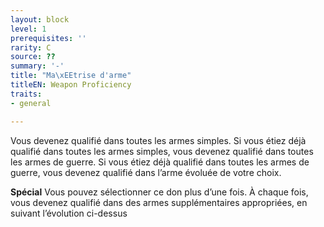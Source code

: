 ```yaml
---
layout: block
level: 1
prerequisites: ''
rarity: C
source: ??
summary: '-'
title: "Ma\xEEtrise d'arme"
titleEN: Weapon Proficiency
traits:
- general

---
```


<p>Vous devenez qualifié dans toutes les armes simples. Si vous étiez déjà qualifié dans toutes les armes simples, vous devenez qualifié dans toutes les armes de guerre. Si vous étiez déjà qualifié dans toutes les armes de guerre, vous devenez qualifié dans l’arme évoluée de votre choix.</p>
<p><strong>Spécial</strong> Vous pouvez sélectionner ce don plus d’une fois. À chaque fois, vous devenez qualifié dans des armes supplémentaires appropriées, en suivant l’évolution ci-dessus</p>